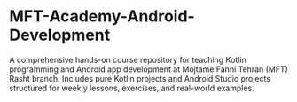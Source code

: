 # MFT-Academy-Android-Development
A comprehensive hands-on course repository for teaching Kotlin programming and Android app development at Mojtame Fanni Tehran (MFT) Rasht branch. Includes pure Kotlin projects and Android Studio projects structured for weekly lessons, exercises, and real-world examples.

